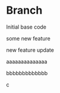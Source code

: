# Branch

Initial base code

some new feature

new feature update

aaaaaaaaaaaaaa

bbbbbbbbbbbbb

c
